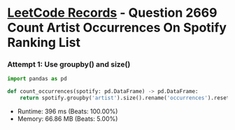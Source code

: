 # [LeetCode Records](../../README.md) - Question 2669 Count Artist Occurrences On Spotify Ranking List

### Attempt 1: Use groupby() and size()
```py
import pandas as pd

def count_occurrences(spotify: pd.DataFrame) -> pd.DataFrame:
    return spotify.groupby('artist').size().rename('occurrences').reset_index().sort_values(['occurrences', 'artist'], ascending=[False, True])
```
- Runtime: 396 ms (Beats: 100.00%)
- Memory: 66.86 MB (Beats: 5.00%)

<br>
